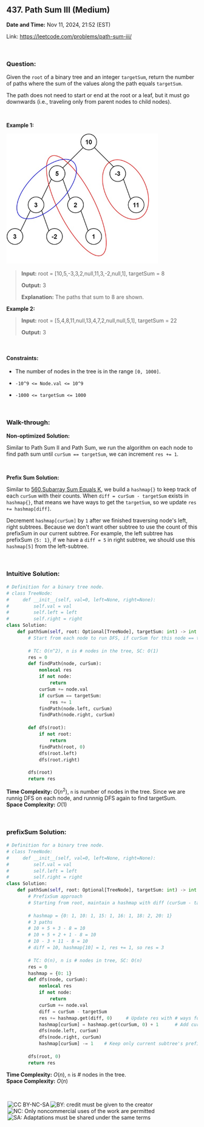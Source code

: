 ## 437. Path Sum III (Medium)
**Date and Time:** Nov 11, 2024, 21:52 (EST)

Link: https://leetcode.com/problems/path-sum-iii/

<br>

### Question:
Given the `root` of a binary tree and an integer `targetSum`, return the number of paths where the sum of the values along the path equals `targetSum`.

The path does not need to start or end at the root or a leaf, but it must go downwards (i.e., traveling only from parent nodes to child nodes).

<br>

**Example 1:**

<img src="../images/437.jpg" width=400>

> **Input:** root = [10,5,-3,3,2,null,11,3,-2,null,1], targetSum = 8
> 
> **Output:** 3
>
> **Explanation:** The paths that sum to 8 are shown.

**Example 2:**
> **Input:** root = [5,4,8,11,null,13,4,7,2,null,null,5,1], targetSum = 22
> 
> **Output:** 3

<br>

#### Constraints:
* The number of nodes in the tree is in the range `[0, 1000]`.

* `-10^9 <= Node.val <= 10^9`

* `-1000 <= targetSum <= 1000`

<br>

### Walk-through: 
**Non-optimized Solution:**

Similar to Path Sum II and Path Sum, we run the algorithm on each node to find path sum until `curSum == targetSum`, we can increment `res += 1`.

<br>

**Prefix Sum Solution:**

Similar to [560.Subarray Sum Equals K](./560.Subarray_Sum_Equals_K(Medium).md), we build a `hashmap{}` to keep track of each `curSum` with their counts. When `diff = curSum - targetSum` exists in `hashmap{}`, that means we have ways to get the `targetSum`, so we update `res += hashmap[diff]`.

Decrement `hashmap[curSum]` by `1` after we finished traversing node's left, right subtrees. Because we don't want other subtree to use the count of this prefixSum in our current subtree. For example, the left subtree has prefixSum `{5: 1}`, if we have a `diff = 5` in right subtree, we should use this `hashmap[5]` from the left-subtree.

<br>

### Intuitive Solution:
```python
# Definition for a binary tree node.
# class TreeNode:
#     def __init__(self, val=0, left=None, right=None):
#         self.val = val
#         self.left = left
#         self.right = right
class Solution:
    def pathSum(self, root: Optional[TreeNode], targetSum: int) -> int:
        # Start from each node to run DFS, if curSum for this node == targetSum, res += 1

        # TC: O(n^2), n is # nodes in the tree, SC: O(1)
        res = 0
        def findPath(node, curSum):
            nonlocal res
            if not node:
                return
            curSum += node.val
            if curSum == targetSum:
                res += 1
            findPath(node.left, curSum)
            findPath(node.right, curSum)

        def dfs(root):
            if not root:
                return
            findPath(root, 0)
            dfs(root.left)
            dfs(root.right)
        
        dfs(root)
        return res
```
**Time Complexity:** $O(n^2)$, `n` is number of nodes in the tree. Since we are runnig DFS on each node, and runnnig DFS again to find targetSum. <br>
**Space Complexity:** $O(1)$

<br>

### prefixSum Solution:
```python
# Definition for a binary tree node.
# class TreeNode:
#     def __init__(self, val=0, left=None, right=None):
#         self.val = val
#         self.left = left
#         self.right = right
class Solution:
    def pathSum(self, root: Optional[TreeNode], targetSum: int) -> int:
        # PrefixSum approach
        # Starting from root, maintain a hashmap with diff (curSum - targetSum)

        # hashmap = {0: 1, 10: 1, 15: 1, 16: 1, 18: 2, 20: 1}
        # 3 paths
        # 10 + 5 + 3 - 8 = 10
        # 10 + 5 + 2 + 1 - 8 = 10
        # 10 - 3 + 11 - 8 = 10
        # diff = 10, hashmap[10] = 1, res += 1, so res = 3

        # TC: O(n), n is # nodes in tree, SC: O(n)
        res = 0
        hashmap = {0: 1}
        def dfs(node, curSum):
            nonlocal res
            if not node:
                return
            curSum += node.val
            diff = curSum - targetSum
            res += hashmap.get(diff, 0)     # Update res with # ways for diff
            hashmap[curSum] = hashmap.get(curSum, 0) + 1      # Add curSum to hashmap
            dfs(node.left, curSum)
            dfs(node.right, curSum)
            hashmap[curSum] -= 1    # Keep only current subtree's prefixSum

        dfs(root, 0)
        return res
```
**Time Complexity:** $O(n)$, `n` is # nodes in the tree. <br>
**Space Complexity:** $O(n)$

<br>

<img style="height:22px!important;margin-left:3px;vertical-align:text-bottom;" src="https://mirrors.creativecommons.org/presskit/icons/cc.svg?ref=chooser-v1" alt="CC BY-NC-SA" title="CC BY-NC-SA"><img style="height:22px!important;margin-left:3px;vertical-align:text-bottom;" src="https://mirrors.creativecommons.org/presskit/icons/by.svg?ref=chooser-v1" alt="BY: credit must be given to the creator" title="BY: credit must be given to the creator"><img style="height:22px!important;margin-left:3px;vertical-align:text-bottom;" src="https://mirrors.creativecommons.org/presskit/icons/nc.svg?ref=chooser-v1" alt="NC: Only noncommercial uses of the work are permitted" title="NC: Only noncommercial uses of the work are permitted"><img style="height:22px!important;margin-left:3px;vertical-align:text-bottom;" src="https://mirrors.creativecommons.org/presskit/icons/sa.svg?ref=chooser-v1" alt="SA: Adaptations must be shared under the same terms" title="SA: Adaptations must be shared under the same terms">